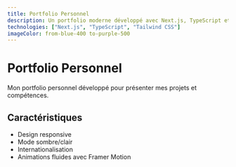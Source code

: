 ```yaml
---
title: Portfolio Personnel
description: Un portfolio moderne développé avec Next.js, TypeScript et Tailwind CSS
technologies: ["Next.js", "TypeScript", "Tailwind CSS"]
imageColor: from-blue-400 to-purple-500
---
```


# Portfolio Personnel

Mon portfolio personnel développé pour présenter mes projets et compétences.

## Caractéristiques

- Design responsive
- Mode sombre/clair
- Internationalisation
- Animations fluides avec Framer Motion 